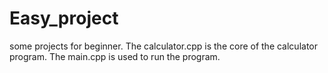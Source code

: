 # Easy_project
some projects for beginner.
The calculator.cpp is the core of the calculator program.
The main.cpp is used to run the program.
